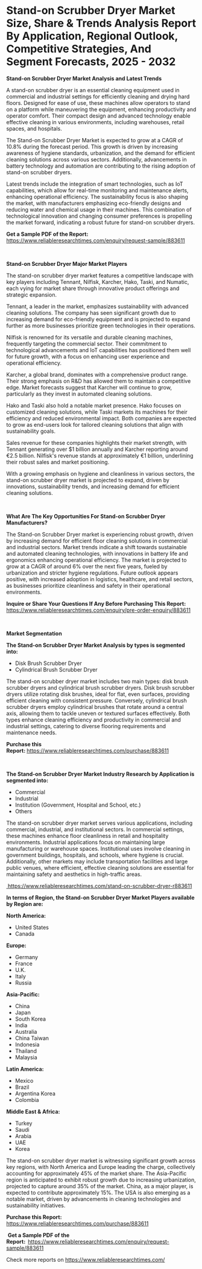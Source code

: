 <p><h1>Stand-on Scrubber Dryer Market Size, Share & Trends Analysis Report By Application, Regional Outlook, Competitive Strategies, And Segment Forecasts, 2025 - 2032</h1></p><p><strong>Stand-on Scrubber Dryer Market Analysis and Latest Trends</strong></p>
<p><p>A stand-on scrubber dryer is an essential cleaning equipment used in commercial and industrial settings for efficiently cleaning and drying hard floors. Designed for ease of use, these machines allow operators to stand on a platform while maneuvering the equipment, enhancing productivity and operator comfort. Their compact design and advanced technology enable effective cleaning in various environments, including warehouses, retail spaces, and hospitals.</p><p>The Stand-on Scrubber Dryer Market is expected to grow at a CAGR of 10.8% during the forecast period. This growth is driven by increasing awareness of hygiene standards, urbanization, and the demand for efficient cleaning solutions across various sectors. Additionally, advancements in battery technology and automation are contributing to the rising adoption of stand-on scrubber dryers. </p><p>Latest trends include the integration of smart technologies, such as IoT capabilities, which allow for real-time monitoring and maintenance alerts, enhancing operational efficiency. The sustainability focus is also shaping the market, with manufacturers emphasizing eco-friendly designs and reducing water and chemical usage in their machines. This combination of technological innovation and changing consumer preferences is propelling the market forward, indicating a robust future for stand-on scrubber dryers.</p></p>
<p><strong>Get a Sample PDF of the Report:&nbsp;</strong> <a href="https://www.reliableresearchtimes.com/enquiry/request-sample/883611?utm_campaign=2197&utm_medium=2&utm_source=Github&utm_content=ia&utm_term=24022025&utm_id=stand-on-scrubber-dryer">https://www.reliableresearchtimes.com/enquiry/request-sample/883611</a></p>
<p>&nbsp;</p>
<p><strong>Stand-on Scrubber Dryer Major Market Players</strong></p>
<p><p>The stand-on scrubber dryer market features a competitive landscape with key players including Tennant, Nilfisk, Karcher, Hako, Taski, and Numatic, each vying for market share through innovative product offerings and strategic expansion.</p><p>Tennant, a leader in the market, emphasizes sustainability with advanced cleaning solutions. The company has seen significant growth due to increasing demand for eco-friendly equipment and is projected to expand further as more businesses prioritize green technologies in their operations.</p><p>Nilfisk is renowned for its versatile and durable cleaning machines, frequently targeting the commercial sector. Their commitment to technological advancements and IoT capabilities has positioned them well for future growth, with a focus on enhancing user experience and operational efficiency.</p><p>Karcher, a global brand, dominates with a comprehensive product range. Their strong emphasis on R&D has allowed them to maintain a competitive edge. Market forecasts suggest that Karcher will continue to grow, particularly as they invest in automated cleaning solutions.</p><p>Hako and Taski also hold a notable market presence. Hako focuses on customized cleaning solutions, while Taski markets its machines for their efficiency and reduced environmental impact. Both companies are expected to grow as end-users look for tailored cleaning solutions that align with sustainability goals.</p><p>Sales revenue for these companies highlights their market strength, with Tennant generating over $1 billion annually and Karcher reporting around €2.5 billion. Nilfisk's revenue stands at approximately €1 billion, underlining their robust sales and market positioning.</p><p>With a growing emphasis on hygiene and cleanliness in various sectors, the stand-on scrubber dryer market is projected to expand, driven by innovations, sustainability trends, and increasing demand for efficient cleaning solutions.</p></p>
<p>&nbsp;</p>
<p><strong>What Are The Key Opportunities For Stand-on Scrubber Dryer Manufacturers?</strong></p>
<p><p>The Stand-on Scrubber Dryer market is experiencing robust growth, driven by increasing demand for efficient floor cleaning solutions in commercial and industrial sectors. Market trends indicate a shift towards sustainable and automated cleaning technologies, with innovations in battery life and ergonomics enhancing operational efficiency. The market is projected to grow at a CAGR of around 6% over the next five years, fueled by urbanization and stricter hygiene regulations. Future outlook appears positive, with increased adoption in logistics, healthcare, and retail sectors, as businesses prioritize cleanliness and safety in their operational environments.</p></p>
<p><strong>Inquire or Share Your Questions If Any Before Purchasing This Report:</strong> <a href="https://www.reliableresearchtimes.com/enquiry/pre-order-enquiry/883611?utm_campaign=2197&utm_medium=2&utm_source=Github&utm_content=ia&utm_term=24022025&utm_id=stand-on-scrubber-dryer">https://www.reliableresearchtimes.com/enquiry/pre-order-enquiry/883611</a></p>
<p>&nbsp;</p>
<p><strong>Market Segmentation</strong></p>
<p><strong>The Stand-on Scrubber Dryer Market Analysis by types is segmented into:</strong></p>
<p><ul><li>Disk Brush Scrubber Dryer</li><li>Cylindrical Brush Scrubber Dryer</li></ul></p>
<p><p>The stand-on scrubber dryer market includes two main types: disk brush scrubber dryers and cylindrical brush scrubber dryers. Disk brush scrubber dryers utilize rotating disk brushes, ideal for flat, even surfaces, providing efficient cleaning with consistent pressure. Conversely, cylindrical brush scrubber dryers employ cylindrical brushes that rotate around a central axis, allowing them to tackle uneven or textured surfaces effectively. Both types enhance cleaning efficiency and productivity in commercial and industrial settings, catering to diverse flooring requirements and maintenance needs.</p></p>
<p><strong>Purchase this Report:&nbsp;</strong><a href="https://www.reliableresearchtimes.com/purchase/883611?utm_campaign=2197&utm_medium=2&utm_source=Github&utm_content=ia&utm_term=24022025&utm_id=stand-on-scrubber-dryer">https://www.reliableresearchtimes.com/purchase/883611</a></p>
<p>&nbsp;</p>
<p><strong>The Stand-on Scrubber Dryer Market Industry Research by Application is segmented into:</strong></p>
<p><ul><li>Commercial</li><li>Industrial</li><li>Institution (Government, Hospital and School, etc.)</li><li>Others</li></ul></p>
<p><p>The stand-on scrubber dryer market serves various applications, including commercial, industrial, and institutional sectors. In commercial settings, these machines enhance floor cleanliness in retail and hospitality environments. Industrial applications focus on maintaining large manufacturing or warehouse spaces. Institutional uses involve cleaning in government buildings, hospitals, and schools, where hygiene is crucial. Additionally, other markets may include transportation facilities and large public venues, where efficient, effective cleaning solutions are essential for maintaining safety and aesthetics in high-traffic areas.</p></p>
<p><a href="https://www.reliableresearchtimes.com/stand-on-scrubber-dryer-r883611?utm_campaign=2197&utm_medium=2&utm_source=Github&utm_content=ia&utm_term=24022025&utm_id=stand-on-scrubber-dryer">&nbsp;https://www.reliableresearchtimes.com/stand-on-scrubber-dryer-r883611</a></p>
<p><strong>In terms of Region, the Stand-on Scrubber Dryer Market Players available by Region are:</strong></p>
<p>
    <p> <strong> North America: </strong>
        <ul>
            <li>United States</li>
            <li>Canada</li>
        </ul>
        </p> 
    <p> <strong> Europe: </strong>
        <ul>
            <li>Germany</li>
            <li>France</li>
            <li>U.K.</li>
            <li>Italy</li>
            <li>Russia</li>
        </ul>
        </p> 
    <p> <strong> Asia-Pacific: </strong>
        <ul>
            <li>China</li>
            <li>Japan</li>
            <li>South Korea</li>
            <li>India</li>
            <li>Australia</li>
            <li>China Taiwan</li>
            <li>Indonesia</li>
            <li>Thailand</li>
            <li>Malaysia</li>
        </ul>
        </p> 
    <p> <strong> Latin America: </strong>
        <ul>
            <li>Mexico</li>
            <li>Brazil</li>
            <li>Argentina Korea</li>
            <li>Colombia</li>
        </ul>
        </p> 
    <p> <strong> Middle East & Africa: </strong>
        <ul>
            <li>Turkey</li>
            <li>Saudi</li>
            <li>Arabia</li>
            <li>UAE</li>
            <li>Korea</li>
        </ul>
    </p>
    </p>
<p><p>The stand-on scrubber dryer market is witnessing significant growth across key regions, with North America and Europe leading the charge, collectively accounting for approximately 45% of the market share. The Asia-Pacific region is anticipated to exhibit robust growth due to increasing urbanization, projected to capture around 35% of the market. China, as a major player, is expected to contribute approximately 15%. The USA is also emerging as a notable market, driven by advancements in cleaning technologies and sustainability initiatives.</p></p>
<p><strong>Purchase this Report: </strong><a href="https://www.reliableresearchtimes.com/purchase/883611?utm_campaign=2197&utm_medium=2&utm_source=Github&utm_content=ia&utm_term=24022025&utm_id=stand-on-scrubber-dryer">https://www.reliableresearchtimes.com/purchase/883611</a></p>
<p>&nbsp;<strong>Get a Sample PDF of the Report:&nbsp;&nbsp;</strong><a href="https://www.reliableresearchtimes.com/enquiry/request-sample/883611?utm_campaign=2197&utm_medium=2&utm_source=Github&utm_content=ia&utm_term=24022025&utm_id=stand-on-scrubber-dryer">https://www.reliableresearchtimes.com/enquiry/request-sample/883611</a></p>
<p><strong></strong></p>
<p>Check more reports on <a href="https://www.reliableresearchtimes.com/?utm_campaign=2197&utm_medium=2&utm_source=Github&utm_content=ia&utm_term=24022025&utm_id=stand-on-scrubber-dryer">https://www.reliableresearchtimes.com/</a></p>